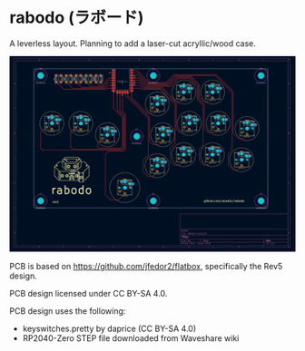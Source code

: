 # rabodo (ラボード)

A leverless layout. Planning to add a laser-cut acryllic/wood case.

![The PCB layout.](pcb.png)

PCB is based on https://github.com/jfedor2/flatbox, specifically the Rev5
design.

PCB design licensed under CC BY-SA 4.0.

PCB design uses the following:

 - keyswitches.pretty by daprice (CC BY-SA 4.0)
 - RP2040-Zero STEP file downloaded from Waveshare wiki
